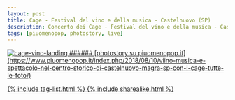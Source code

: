 ```yaml
---
layout: post
title: Cage - Festival del vino e della musica - Castelnuovo (SP)
description: Concerto dei Cage - Festival del vino e della musica - Castelnuovo (SP)
tags: [piuomenopop, photostory, live]
---
```


<a href="https://www.piuomenopop.it/index.php/2018/08/10/viino-musica-e-spettacolo-nel-centro-storico-di-castelnuovo-magra-sp-con-i-cage-tutte-le-foto/" >
<img alt="cage-vino-landing" src="https://res.cloudinary.com/lorenzoantei-github-io/image/upload/v1597662079/live/cage-vino_bfyhxn.jpg">
###### [photostory su piuomenopop.it](https://www.piuomenopop.it/index.php/2018/08/10/viino-musica-e-spettacolo-nel-centro-storico-di-castelnuovo-magra-sp-con-i-cage-tutte-le-foto/)

{% include tag-list.html %}
{% include sharealike.html %}
